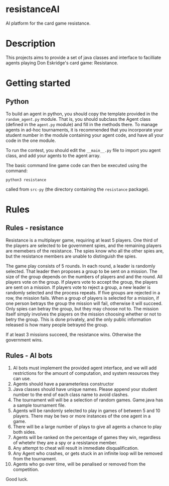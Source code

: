 # resistanceAI
AI platform for the card game resistance.

# Description
This projects aims to provide a set of java classes and interface to facilliate agents playing Don Eskridge's card game: Resistance.

# Getting started

## Python

To build an agent in python, you should copy the template provided in the `random_agent.py` module. 
That is, you should subclass the Agent class (defined in the `agent.py` module) and fill in the methods there.
To manage agents in ad-hoc tournaments, it is recommended that you incorporate your student number in the module containing your agent code,
and have all your code in the one module.

To run the contest, you should edit the `__main__.py` file to import you agent class, and add your agents to the agent array.

The basic command line game code can then be executed using the command:

`python3 resistance`

called from `src-py` (the directory containing the `resistance` package).

# Rules

## Rules - resistance

Resistance is a multiplayer game, requiring at least 5 players. One third of the players are selected to be government spies, and the remaining players are memebers of the resistance.
The spies know who all the other spies are, but the resistance members are unable to distinguish the spies.

The game play consists of 5 rounds. In each round, a leader is randomly selected. That leader then proposes a group to be sent on a mission. 
The size of the group depends on the numbers of players and and the round. All players vote on the group. 
If players vote to accept the group, the players are sent on a mission. If players vote to reject a group, a new leader is randomly selected and the process repeats.
If five groups are rejected in a row, the mission fails.
When a group of players is selected for a mission, if one person betrays the group the mission will fail, otherwise it will succeed. 
Only spies can betray the group, but they may choose not to. 
The mission itself simply involves the players on the mission choosing whether or not to betry the group. 
This is done privately, and the only public information released is how many people betrayed the group.

If at least 3 missions succeed, the resistance wins. Otherwise the government wins.

## Rules - AI bots
1. AI bots must implement the provided agent interface, and we will add restrictions for the amount of computation, and system resources they can use.
5. Agents should have a parameterless constructor
5. Java classes should have unique names. Please append your student number to the end of each class name to avoid clashes.
6. The tournament will will be a selection of random games. Game.java has a sample tournament file.
7. Agents will be randomly selected to play in games of between 5 and 10 players. There may be two or more instances of the one agent in a game.
8. There will be a large number of plays to give all agents a chance to play both sides.
9. Agents will be ranked on the percentage of games they win, regardless of whetehr they are a spy or a resistance member.
10. Any attempt to cheat will result in immediate disqualification.
11. Any Agent who crashes, or gets stuck in an infinite loop will be removed from the tournament.
12. Agents who go over time, will be penalised or removed from the competition.

Good luck.


